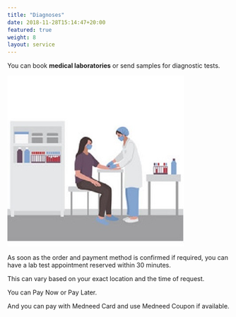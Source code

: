```yaml
---
title: "Diagnoses"
date: 2018-11-28T15:14:47+20:00 
featured: true
weight: 8
layout: service
---
```


You can book **medical laboratories** or send samples for diagnostic tests.

![Medical Diagnoses](/images/illustrations/diagnoses.jpg)

As soon as the order and payment method is confirmed if required, you can have a lab test appointment reserved within 30 minutes. 

This can vary based on your exact location and the time of request.

You can Pay Now or Pay Later.

And you can pay with Medneed Card and use Medneed Coupon if available.





